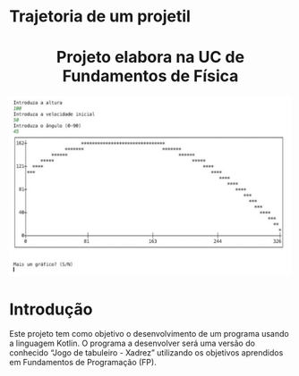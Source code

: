 # Trajetoria de um projetil

<h1 align="center">Projeto elabora na UC de Fundamentos de Física</h1>

![](projetil.png?raw=true "Projétil")

# Introdução

Este projeto tem como objetivo o desenvolvimento de um programa usando a linguagem Kotlin.
O programa a desenvolver será uma versão do conhecido “Jogo de tabuleiro - Xadrez” utilizando os objetivos aprendidos em Fundamentos de Programação (FP).
